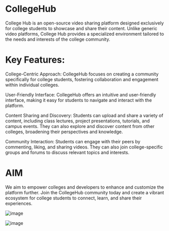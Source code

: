 # CollegeHub
College Hub is an open-source video sharing platform designed exclusively for college students to showcase and share their content. Unlike generic video platforms, College Hub provides a specialized environment tailored to the needs and interests of the college community.


# Key Features:

College-Centric Approach: CollegeHub focuses on creating a community specifically for college students, fostering collaboration and engagement within individual colleges.

User-Friendly Interface: CollegeHub offers an intuitive and user-friendly interface, making it easy for students to navigate and interact with the platform.

Content Sharing and Discovery: Students can upload and share a variety of content, including class lectures, project presentations, tutorials, and campus events. They can also explore and discover content from other colleges, broadening their perspectives and knowledge.

Community Interaction: Students can engage with their peers by commenting, liking, and sharing videos. They can also join college-specific groups and forums to discuss relevant topics and interests.

# AIM
We aim to empower colleges and developers to enhance and customize the platform further. Join the CollegeHub community today and create a vibrant ecosystem for college students to connect, learn, and share their experiences.


![image](https://github.com/Harshit-8/CollegeHub/assets/85034142/0d274d64-cd5b-4cb0-aef8-27594b0c5dbe)



![image](https://github.com/Harshit-8/CollegeHub/assets/85034142/f0f53100-beba-41e2-aeb1-bbfa4c579572)


